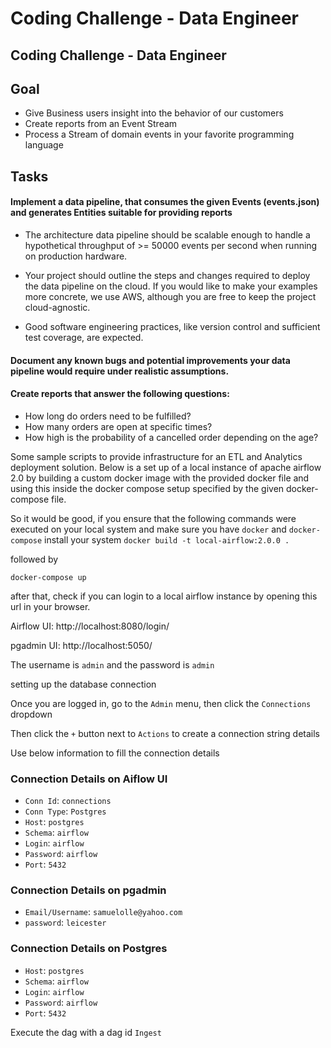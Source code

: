 # Coding Challenge - Data Engineer
## Coding Challenge - Data Engineer
## Goal
-	Give Business users insight into the behavior of our customers
-	Create reports from an Event Stream
-	Process a Stream of domain events in your favorite programming language
## Tasks
#### Implement a data pipeline, that consumes the given Events (events.json) and generates Entities suitable for providing reports
-	The architecture data pipeline should be scalable enough to handle a hypothetical throughput of >= 50000 events per second when running on production hardware.

-	Your project should outline the steps and changes required to deploy the data pipeline on the cloud. If you would like to make your examples more concrete, we use AWS, although you are free to keep the project cloud-agnostic.

-	Good software engineering practices, like version control and sufficient test coverage, are expected.

####	Document any known bugs and potential improvements your data pipeline would require under realistic assumptions.
####	Create reports that answer the following questions:
-	How long do orders need to be fulfilled?
-	How many orders are open at specific times?
-	How high is the probability of a cancelled order depending on the age?


Some sample scripts to provide infrastructure for an ETL and Analytics deployment solution. Below is a set up of a local 
instance of apache airflow 2.0 by building a custom docker image with the provided docker file and 
using this inside the docker compose setup specified by the given docker-compose file.


So it would be good, if you ensure that the following commands were executed on your local system and make sure you
have `docker` and `docker-compose` install your system
`docker build -t local-airflow:2.0.0 .`

followed by 

`docker-compose up`

after that, check if you can login to a local airflow instance by opening this url in your browser.

Airflow UI: http://localhost:8080/login/

pgadmin UI: http://localhost:5050/

The username is `admin` and the password is `admin`

setting up the database connection

Once you are logged in, go to the `Admin` menu, then click the `Connections` dropdown 

Then click the `+` button next to `Actions` to create a connection string details

Use below information to fill the connection details

### Connection Details on Aiflow UI 
- `Conn Id`: `connections`
- `Conn Type`: `Postgres`
- `Host`: `postgres`
- `Schema`: `airflow`
- `Login`: `airflow`
- `Password`: `airflow`
- `Port`: `5432`


### Connection Details on pgadmin
- `Email/Username`: `samuelolle@yahoo.com`
- `password`: `leicester`


### Connection Details on Postgres
- `Host`: `postgres`
- `Schema`: `airflow`
- `Login`: `airflow`
- `Password`: `airflow`
- `Port`: `5432`

Execute the dag with a dag id `Ingest`
